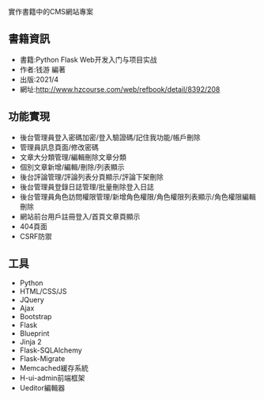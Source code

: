 實作書籍中的CMS網站專案

## 書籍資訊  
- 書籍:Python Flask Web开发入门与项目实战  
- 作者:钱游 編著  
- 出版:2021/4  
- 網址:http://www.hzcourse.com/web/refbook/detail/8392/208  

## 功能實現  
- 後台管理員登入密碼加密/登入驗證碼/記住我功能/帳戶刪除  
- 管理員訊息頁面/修改密碼  
- 文章大分類管理/編輯刪除文章分類  
- 個別文章新增/編輯/刪除/列表顯示  
- 後台評論管理/評論列表分頁顯示/評論下架刪除  
- 後台管理員登錄日誌管理/批量刪除登入日誌  
- 後台管理員角色訪問權限管理/新增角色權限/角色權限列表顯示/角色權限編輯刪除  
- 網站前台用戶註冊登入/首頁文章頁顯示  
- 404頁面  
- CSRF防禦  

## 工具  
- Python  
- HTML/CSS/JS  
- JQuery  
- Ajax  
- Bootstrap  
- Flask  
- Blueprint  
- Jinja 2  
- Flask-SQLAlchemy  
- Flask-Migrate  
- Memcached緩存系統  
- H-ui-admin前端框架  
- Ueditor編輯器  

